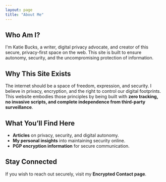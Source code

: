 ```yaml
---
layout: page
title: "About Me"
---
```


## Who Am I?
I'm Katie Bucks, a writer, digital privacy advocate, and creator of this secure, privacy-first space on the web. This site is built to ensure autonomy, security, and the uncompromising protection of information. 

## Why This Site Exists
The internet should be a space of freedom, expression, and security. I believe in privacy, encryption, and the right to control our digital footprints. This website embodies those principles by being built with **zero tracking, no invasive scripts, and complete independence from third-party surveillance**.

## What You’ll Find Here
- **Articles** on privacy, security, and digital autonomy.
- **My personal insights** into maintaining security online.
- **PGP encryption information** for secure communication.

## Stay Connected
If you wish to reach out securely, visit my **Encrypted Contact page**.
